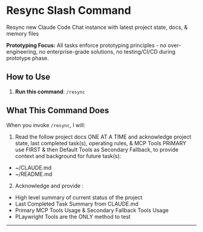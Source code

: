 # Resync Slash Command

Resync new Claude Code Chat instance with latest project state, docs, & memory files

**Prototyping Focus:** All tasks enforce prototyping principles - no over-engineering, no enterprise-grade solutions, no testing/CI/CD during prototype phase.

## How to Use

1. **Run this command**: `/resync`

## What This Command Does

When you invoke `/resync`, I will:

1. Read the follow project docs ONE AT A TIME and acknowledge project state, last completed task(s), operating rules, & MCP Tools PRIMARY use FIRST & then Default Tools as Secondary Fallback, to provide context and background for future task(s):

- ~/CLAUDE.md
- ~/README.md

2. Acknowledge and provide :

- High level summary of current status of the project
- Last Completed Task Summary from CLAUDE.md
- Primary MCP Tools Usage & Secondary Fallback Tools Usage
- PLaywright Tools are the ONLY method to test

---
